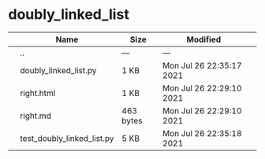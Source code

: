 doubly\_linked\_list
====================

<table><thead><tr class="header"><th></th><th>Name</th><th>Size</th><th>Modified</th><th></th></tr></thead><tbody><tr class="odd"><td></td><td><span class="goup">..</span></td><td>—</td><td>—</td><td></td></tr><tr class="even"><td></td><td><span class="name">doubly_linked_list.py</span></td><td>1 KB</td><td>Mon Jul 26 22:35:17 2021</td><td></td></tr><tr class="odd"><td></td><td><span class="name">right.html</span></td><td>1 KB</td><td>Mon Jul 26 22:29:10 2021</td><td></td></tr><tr class="even"><td></td><td><span class="name">right.md</span></td><td>463 bytes</td><td>Mon Jul 26 22:29:10 2021</td><td></td></tr><tr class="odd"><td></td><td><span class="name">test_doubly_linked_list.py</span></td><td>5 KB</td><td>Mon Jul 26 22:35:18 2021</td><td></td></tr></tbody></table>
